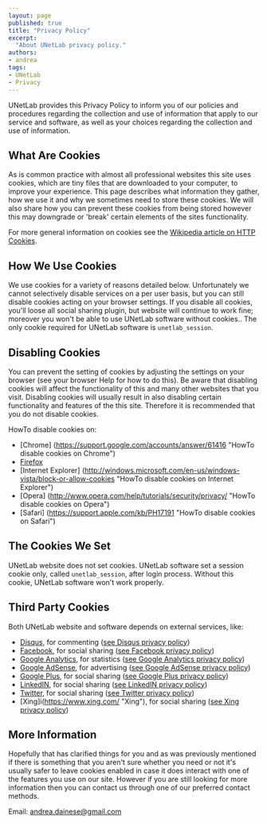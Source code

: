 ```yaml
---
layout: page
published: true
title: "Privacy Policy"
excerpt:
  "About UNetLab privacy policy."
authors:
- andrea
tags:
- UNetLab
- Privacy
---
```

UNetLab provides this Privacy Policy to inform you of our policies and procedures regarding the collection and use of information that apply to our service and software, as well as your choices regarding the collection and use of information.

## What Are Cookies

As is common practice with almost all professional websites this site uses cookies, which are tiny files that are downloaded to your computer, to improve your experience. This page describes what information they gather, how we use it and why we sometimes need to store these cookies. We will also share how you can prevent these cookies from being stored however this may downgrade or 'break' certain elements of the sites functionality.

For more general information on cookies see the [Wikipedia article on HTTP Cookies](http://en.wikipedia.org/wiki/HTTP_cookie "Wikipedia article on HTTP Cookies").

## How We Use Cookies

We use cookies for a variety of reasons detailed below. Unfortunately we cannot selectively disable services on a per user basis, but you can still disable cookies acting on your browser settings. If you disable all cookies, you'll loose all social sharing plugin, but website will continue to work fine; moreover you won't be able to use UNetLab software without cookies..
The only cookie required for UNetLab software is `unetlab_session`.

## Disabling Cookies

You can prevent the setting of cookies by adjusting the settings on your browser (see your browser Help for how to do this). Be aware that disabling cookies will affect the functionality of this and many other websites that you visit. Disabling cookies will usually result in also disabling certain functionality and features of the this site. Therefore it is recommended that you do not disable cookies.

HowTo disable cookies on:

* [Chrome] (https://support.google.com/accounts/answer/61416 "HowTo disable cookies on Chrome")
* [Firefox](https://support.mozilla.org/en-US/kb/enable-and-disable-cookies-website-preferences "HowTo disable cookies on Firefox")
* [Internet Explorer] (http://windows.microsoft.com/en-us/windows-vista/block-or-allow-cookies "HowTo disable cookies on Internet Explorer")
* [Opera] (http://www.opera.com/help/tutorials/security/privacy/ "HowTo disable cookies on Opera")
* [Safari] (https://support.apple.com/kb/PH17191 "HowTo disable cookies on Safari")

## The Cookies We Set

UNetLab website does not set cookies. UNetLab software set a session cookie only, called `unetlab_session`, after login process. Without this cookie, UNetLab software won't work properly.

## Third Party Cookies

Both UNetLab website and software depends on external services, like:

* [Disqus](https://www.disqus.com/ "Disqus"), for commenting ([see Disqus privacy policy](https://help.disqus.com/customer/portal/articles/466259-privacy-policy "See Disqus privacy policy"))
* [Facebook](https://www.facebook.com/ "Facebook"), for social sharing ([see Facebook privacy policy](https://www.facebook.com/policy.php "See Facebook privacy policy"))
* [Google Analytics](https://www.google.com/analytics/ "Google Analytics"), for statistics ([see Google Analytics privacy policy](http://www.google.com/intl/ien_ALL/analytics/learn/privacy.html "See Google Analytics privacy policy"))
* [Google AdSense](http://www.google.com/adsense/start/ "Google AdSense"), for advertising ([see Google AdSense privacy policy](https://support.google.com/adsense/answer/1348695 "See Google AdSense privacy policy"))
* [Google Plus](https://plus.google.com "Google Plus"), for social sharing ([see Google Plus privacy policy](https://www.google.com/+/policy/pagesterm.html "See Google Plus privacy policy"))
* [LinkedIN](https://www.linkedin.com/ "LinkedIN"), for social sharing ([see LinkedIN privacy policy](https://www.linkedin.com/legal/privacy-policy "See LinkedIN privacy policy"))
* [Twitter](https://twitter.com/ "Twitter"), for social sharing ([see Twitter privacy policy](https://twitter.com/privacy "See Twitter privacy policy"))
* [Xing]i(https://www.xing.com/ "Xing"), for social sharing ([see Xing privacy policy](https://www.xing.com/privacy "See Xing privacy policy"))

## More Information

Hopefully that has clarified things for you and as was previously mentioned if there is something that you aren't sure whether you need or not it's usually safer to leave cookies enabled in case it does interact with one of the features you use on our site. However if you are still looking for more information then you can contact us through one of our preferred contact methods.

Email: [andrea.dainese@gmail.com](mailto:andrea.dainese@gmail.com?subject=PRIVACY "Contact me")

